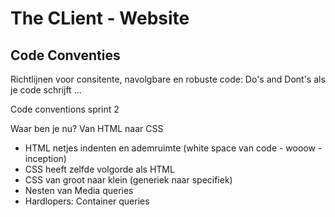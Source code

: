 # The CLient - Website

## Code Conventies

Richtlijnen voor consitente, navolgbare en robuste code:
Do's and Dont's als je code schrijft ... 



Code conventions sprint 2

Waar ben je nu? Van HTML naar CSS

- HTML netjes indenten en ademruimte (white space van code - wooow - inception)
- CSS heeft zelfde volgorde als HTML
- CSS van groot naar klein (generiek naar specifiek)
- Nesten van Media queries
- Hardlopers: Container queries



<!--
HTML (EJS)
Volgorde van de HTML elementen is hetzelfde als de pagina structuur
-->

<!--
CSS
Volgorde van de CSS komt overeen met de volgorde van de HTML
Orden de CSS is van generiek-naar-specifiek, generieke styling staat bovenaan
-->
